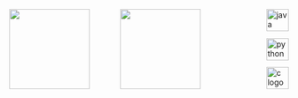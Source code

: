 <div style="display: flex; flex-direction: row; justify-content: space-between; width: 100%;">
  <img style="height: 145px;" src="https://github-readme-stats.vercel.app/api?username=loregbrw&show_icons=true&theme=onedark&hide_border=true" />
  <img style="height: 145px;" src="https://github-readme-stats.vercel.app/api/top-langs/?username=loregbrw&layout=compact&theme=gruvbox_light&hide_border=true&size_weight=0.7&count_weight=0.3" />
  <img style="height: 145px; width: 10px" src="https://i.imgur.com/lQ2QBPi.png" />
  <span style="display: flex; flex-direction: column; justify-content: space-between; height: 145px; width: 40px;">
    <img src="https://go-skill-icons.vercel.app/api/icons?i=java&theme=light" style="width: 40px" alt="java logo"  />
    <img src="https://go-skill-icons.vercel.app/api/icons?i=ts" style="width: 40px" alt="python logo"  />
    <img src="https://go-skill-icons.vercel.app/api/icons?i=cs" style="width: 40px" alt="c logo"  />
  </span>
</div>
